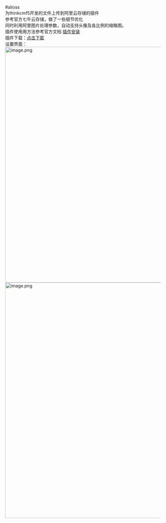 #alioss
<br/>为thinkcmf5开发的文件上传到阿里云存储的插件
<br/>参考官方七牛云存储，做了一些细节优化
<br/>同时利用阿里图片处理参数，自动支持头像及各比例的缩略图。
<br/>插件使用用方法参考官方文档 <a target="_blank" href="https://www.kancloud.cn/thinkcmf/faq/493510">插件安装</a>
<br/>插件下载：<a target="_blank" href="https://guoxiaofei.coding.net/s/f54a69c2-b316-4bc9-87ef-e4c2f10888e7">点击下载</a>
<br/>设置界面：
<br/><img src="https://portal.cdn.thinkcmf.com/default/20200715/de3e0fd4675c49203945eed6ac4f9f83.png!watermark" title="image.png" alt="image.png" width="762" />
<br/><img src="https://portal.cdn.thinkcmf.com/default/20200715/ad54dfb9c33e1c8788e3673fa7d4aae4.png!watermark" title="image.png" alt="image.png" width="762" /> 